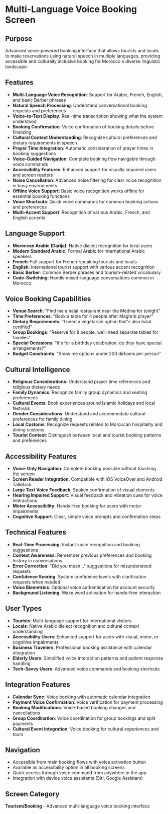 # Multi-Language Voice Booking Screen

## Purpose
Advanced voice-powered booking interface that allows tourists and locals to make reservations using natural speech in multiple languages, providing accessible and culturally inclusive booking for Morocco's diverse linguistic landscape.

## Features
- **Multi-Language Voice Recognition**: Support for Arabic, French, English, and basic Berber phrases
- **Natural Speech Processing**: Understand conversational booking requests and preferences
- **Voice-to-Text Display**: Real-time transcription showing what the system understood
- **Booking Confirmation**: Voice confirmation of booking details before finalizing
- **Cultural Context Understanding**: Recognize cultural preferences and dietary requirements in speech
- **Prayer Time Integration**: Automatic consideration of prayer times in booking suggestions
- **Voice-Guided Navigation**: Complete booking flow navigable through voice commands
- **Accessibility Features**: Enhanced support for visually impaired users and screen readers
- **Noise Cancellation**: Advanced noise filtering for clear voice recognition in busy environments
- **Offline Voice Support**: Basic voice recognition works offline for essential booking functions
- **Voice Shortcuts**: Quick voice commands for common booking actions and preferences
- **Multi-Accent Support**: Recognition of various Arabic, French, and English accents

## Language Support
- **Moroccan Arabic (Darija)**: Native dialect recognition for local users
- **Modern Standard Arabic**: Formal Arabic for international Arabic speakers
- **French**: Full support for French-speaking tourists and locals
- **English**: International tourist support with various accent recognition
- **Basic Berber**: Common Berber phrases and tourism-related vocabulary
- **Code-Switching**: Handle mixed-language conversations common in Morocco

## Voice Booking Capabilities
- **Venue Search**: "Find me a halal restaurant near the Medina for tonight"
- **Time Preferences**: "Book a table for 4 people after Maghrib prayer"
- **Dietary Requirements**: "I need a vegetarian option that's also halal certified"
- **Group Bookings**: "Reserve for 8 people, we'll need separate tables for families"
- **Special Occasions**: "It's for a birthday celebration, do they have special arrangements?"
- **Budget Constraints**: "Show me options under 200 dirhams per person"

## Cultural Intelligence
- **Religious Considerations**: Understand prayer time references and religious dietary needs
- **Family Dynamics**: Recognize family group dynamics and seating preferences
- **Cultural Events**: Book experiences around Islamic holidays and local festivals
- **Gender Considerations**: Understand and accommodate cultural preferences for family dining
- **Local Customs**: Recognize requests related to Moroccan hospitality and dining customs
- **Tourist Context**: Distinguish between local and tourist booking patterns and preferences

## Accessibility Features
- **Voice-Only Navigation**: Complete booking possible without touching the screen
- **Screen Reader Integration**: Compatible with iOS VoiceOver and Android TalkBack
- **Large Text Voice Feedback**: Spoken confirmation of visual elements
- **Hearing Impaired Support**: Visual feedback and vibration cues for voice interactions
- **Motor Accessibility**: Hands-free booking for users with motor impairments
- **Cognitive Support**: Clear, simple voice prompts and confirmation steps

## Technical Features
- **Real-Time Processing**: Instant voice recognition and booking suggestions
- **Context Awareness**: Remember previous preferences and booking history in conversations
- **Error Correction**: "Did you mean..." suggestions for misunderstood requests
- **Confidence Scoring**: System confidence levels with clarification requests when needed
- **Voice Biometrics**: Optional voice authentication for account security
- **Background Listening**: Wake word activation for hands-free interaction

## User Types
- **Tourists**: Multi-language support for international visitors
- **Locals**: Native Arabic dialect recognition and cultural context understanding
- **Accessibility Users**: Enhanced support for users with visual, motor, or cognitive impairments
- **Business Travelers**: Professional booking assistance with calendar integration
- **Elderly Users**: Simplified voice interaction patterns and patient response handling
- **Tech-Savvy Users**: Advanced voice commands and booking shortcuts

## Integration Features
- **Calendar Sync**: Voice booking with automatic calendar integration
- **Payment Voice Confirmation**: Voice verification for payment processing
- **Booking Modifications**: Voice-based booking changes and cancellations
- **Group Coordination**: Voice coordination for group bookings and split payments
- **Cultural Event Integration**: Voice booking for cultural experiences and tours

## Navigation
- Accessible from main booking flows with voice activation button
- Available as accessibility option in all booking screens
- Quick access through voice command from anywhere in the app
- Integration with device voice assistants (Siri, Google Assistant)

## Screen Category
**Tourism/Booking** - Advanced multi-language voice booking interface